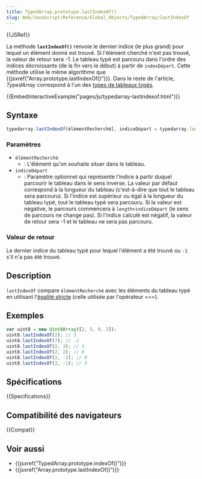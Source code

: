 ```yaml
---
title: TypedArray.prototype.lastIndexOf()
slug: Web/JavaScript/Reference/Global_Objects/TypedArray/lastIndexOf
---
```


{{JSRef}}

La méthode **`lastIndexOf()`** renvoie le dernier indice (le plus grand) pour lequel un élément donné est trouvé. Si l'élément cherché n'est pas trouvé, la valeur de retour sera -1. Le tableau typé est parcouru dans l'ordre des indices décroissants (de la fin vers le début) à partir de `indexDépart`. Cette méthode utilise le même algorithme que {{jsxref("Array.prototype.lastIndexOf()")}}. Dans le reste de l'article, _TypedArray_ correspond à l'un des [types de tableaux typés](/fr/docs/Web/JavaScript/Reference/Objets_globaux/TypedArray#Les_objets_TypedArray).

{{EmbedInteractiveExample("pages/js/typedarray-lastindexof.html")}}

## Syntaxe

```js
typedarray.lastIndexOf(élémentRecherché[, indiceDépart = typedarray.length])
```

### Paramètres

- `élémentRecherché`
  - : L'élément qu'on souhaite situer dans le tableau.
- `indiceDépart`
  - : Paramètre optionnel qui représente l'indice à partir duquel parcourir le tableau dans le sens inverse. La valeur par défaut correspond à la longueur du tableau (c'est-à-dire que tout le tableau sera parcouru). Si l'indice est supérieur ou égal à la longueur du tableau typé, tout le tableau typé sera parcouru. Si la valeur est négative, le parcours commencera à `length+indiceDépart` (le sens de parcours ne change pas). Si l'indice calculé est négatif, la valeur de retour sera -1 et le tableau ne sera pas parcouru.

### Valeur de retour

Le dernier indice du tableau typé pour lequel l'élément a été trouvé ou `-1` s'il n'a pas été trouvé.

## Description

`lastIndexOf` compare `élémentRecherché` avec les éléments du tableau typé en utilisant l'[égalité stricte](/fr/docs/Web/JavaScript/Reference/Opérateurs/Opérateurs_de_comparaison#Using_the_Equality_Operators) (celle utilisée par l'opérateur ===).

## Exemples

```js
var uint8 = new Uint8Array([2, 5, 9, 2]);
uint8.lastIndexOf(2); // 3
uint8.lastIndexOf(7); // -1
uint8.lastIndexOf(2, 3); // 3
uint8.lastIndexOf(2, 2); // 0
uint8.lastIndexOf(2, -2); // 0
uint8.lastIndexOf(2, -1); // 3
```

## Spécifications

{{Specifications}}

## Compatibilité des navigateurs

{{Compat}}

## Voir aussi

- {{jsxref("TypedArray.prototype.indexOf()")}}
- {{jsxref("Array.prototype.lastIndexOf()")}}
